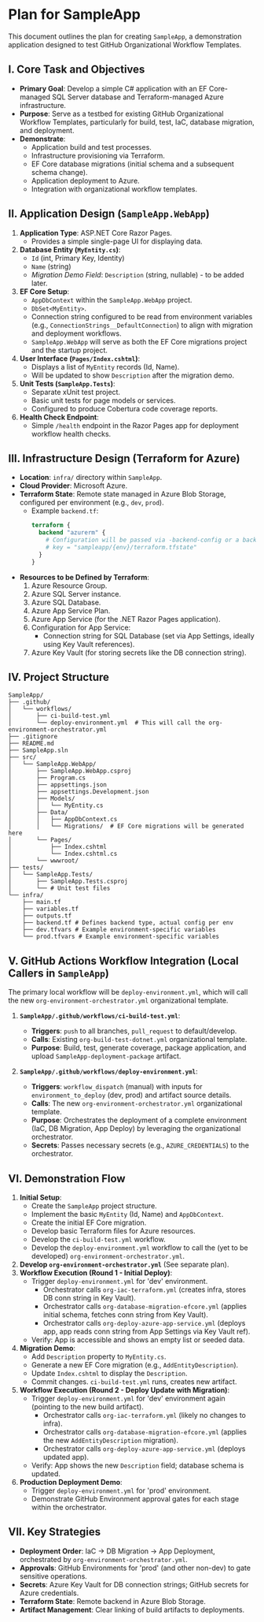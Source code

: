 # Plan for SampleApp

This document outlines the plan for creating `SampleApp`, a demonstration application designed to test GitHub Organizational Workflow Templates.

## I. Core Task and Objectives

*   **Primary Goal**: Develop a simple C# application with an EF Core-managed SQL Server database and Terraform-managed Azure infrastructure.
*   **Purpose**: Serve as a testbed for existing GitHub Organizational Workflow Templates, particularly for build, test, IaC, database migration, and deployment.
*   **Demonstrate**:
    *   Application build and test processes.
    *   Infrastructure provisioning via Terraform.
    *   EF Core database migrations (initial schema and a subsequent schema change).
    *   Application deployment to Azure.
    *   Integration with organizational workflow templates.

## II. Application Design (`SampleApp.WebApp`)

1.  **Application Type**: ASP.NET Core Razor Pages.
    *   Provides a simple single-page UI for displaying data.
2.  **Database Entity (`MyEntity.cs`)**:
    *   `Id` (int, Primary Key, Identity)
    *   `Name` (string)
    *   *Migration Demo Field*: `Description` (string, nullable) - to be added later.
3.  **EF Core Setup**:
    *   `AppDbContext` within the `SampleApp.WebApp` project.
    *   `DbSet<MyEntity>`.
    *   Connection string configured to be read from environment variables (e.g., `ConnectionStrings__DefaultConnection`) to align with migration and deployment workflows.
    *   `SampleApp.WebApp` will serve as both the EF Core migrations project and the startup project.
4.  **User Interface (`Pages/Index.cshtml`)**:
    *   Displays a list of `MyEntity` records (Id, Name).
    *   Will be updated to show `Description` after the migration demo.
5.  **Unit Tests (`SampleApp.Tests`)**:
    *   Separate xUnit test project.
    *   Basic unit tests for page models or services.
    *   Configured to produce Cobertura code coverage reports.
6.  **Health Check Endpoint**:
    *   Simple `/health` endpoint in the Razor Pages app for deployment workflow health checks.

## III. Infrastructure Design (Terraform for Azure)

*   **Location**: `infra/` directory within `SampleApp`.
*   **Cloud Provider**: Microsoft Azure.
*   **Terraform State**: Remote state managed in Azure Blob Storage, configured per environment (e.g., `dev`, `prod`).
    *   Example `backend.tf`:
        ```terraform
        terraform {
          backend "azurerm" {
            # Configuration will be passed via -backend-config or a backend config file per environment
            # key = "sampleapp/{env}/terraform.tfstate"
          }
        }
        ```
*   **Resources to be Defined by Terraform**:
    1.  Azure Resource Group.
    2.  Azure SQL Server instance.
    3.  Azure SQL Database.
    4.  Azure App Service Plan.
    5.  Azure App Service (for the .NET Razor Pages application).
    6.  Configuration for App Service:
        *   Connection string for SQL Database (set via App Settings, ideally using Key Vault references).
    7.  Azure Key Vault (for storing secrets like the DB connection string).

## IV. Project Structure

```
SampleApp/
├── .github/
│   └── workflows/
│       ├── ci-build-test.yml
│       └── deploy-environment.yml  # This will call the org-environment-orchestrator.yml
├── .gitignore
├── README.md
├── SampleApp.sln
├── src/
│   └── SampleApp.WebApp/
│       ├── SampleApp.WebApp.csproj
│       ├── Program.cs
│       ├── appsettings.json
│       ├── appsettings.Development.json
│       ├── Models/
│       │   └── MyEntity.cs
│       ├── Data/
│       │   ├── AppDbContext.cs
│       │   └── Migrations/  # EF Core migrations will be generated here
│       └── Pages/
│           ├── Index.cshtml
│           └── Index.cshtml.cs
│       └── wwwroot/
├── tests/
│   └── SampleApp.Tests/
│       ├── SampleApp.Tests.csproj
│       └── # Unit test files
└── infra/
    ├── main.tf
    ├── variables.tf
    ├── outputs.tf
    ├── backend.tf # Defines backend type, actual config per env
    ├── dev.tfvars # Example environment-specific variables
    └── prod.tfvars # Example environment-specific variables
```

## V. GitHub Actions Workflow Integration (Local Callers in `SampleApp`)

The primary local workflow will be `deploy-environment.yml`, which will call the new `org-environment-orchestrator.yml` organizational template.

1.  **`SampleApp/.github/workflows/ci-build-test.yml`**:
    *   **Triggers**: `push` to all branches, `pull_request` to default/develop.
    *   **Calls**: Existing `org-build-test-dotnet.yml` organizational template.
    *   **Purpose**: Build, test, generate coverage, package application, and upload `SampleApp-deployment-package` artifact.

2.  **`SampleApp/.github/workflows/deploy-environment.yml`**:
    *   **Triggers**: `workflow_dispatch` (manual) with inputs for `environment_to_deploy` (dev, prod) and artifact source details.
    *   **Calls**: The new `org-environment-orchestrator.yml` organizational template.
    *   **Purpose**: Orchestrates the deployment of a complete environment (IaC, DB Migration, App Deploy) by leveraging the organizational orchestrator.
    *   **Secrets**: Passes necessary secrets (e.g., `AZURE_CREDENTIALS`) to the orchestrator.

## VI. Demonstration Flow

1.  **Initial Setup**:
    *   Create the `SampleApp` project structure.
    *   Implement the basic `MyEntity` (Id, Name) and `AppDbContext`.
    *   Create the initial EF Core migration.
    *   Develop basic Terraform files for Azure resources.
    *   Develop the `ci-build-test.yml` workflow.
    *   Develop the `deploy-environment.yml` workflow to call the (yet to be developed) `org-environment-orchestrator.yml`.
2.  **Develop `org-environment-orchestrator.yml`** (See separate plan).
3.  **Workflow Execution (Round 1 - Initial Deploy)**:
    *   Trigger `deploy-environment.yml` for 'dev' environment.
        *   Orchestrator calls `org-iac-terraform.yml` (creates infra, stores DB conn string in Key Vault).
        *   Orchestrator calls `org-database-migration-efcore.yml` (applies initial schema, fetches conn string from Key Vault).
        *   Orchestrator calls `org-deploy-azure-app-service.yml` (deploys app, app reads conn string from App Settings via Key Vault ref).
    *   Verify: App is accessible and shows an empty list or seeded data.
4.  **Migration Demo**:
    *   Add `Description` property to `MyEntity.cs`.
    *   Generate a new EF Core migration (e.g., `AddEntityDescription`).
    *   Update `Index.cshtml` to display the `Description`.
    *   Commit changes. `ci-build-test.yml` runs, creates new artifact.
5.  **Workflow Execution (Round 2 - Deploy Update with Migration)**:
    *   Trigger `deploy-environment.yml` for 'dev' environment again (pointing to the new build artifact).
        *   Orchestrator calls `org-iac-terraform.yml` (likely no changes to infra).
        *   Orchestrator calls `org-database-migration-efcore.yml` (applies the new `AddEntityDescription` migration).
        *   Orchestrator calls `org-deploy-azure-app-service.yml` (deploys updated app).
    *   Verify: App shows the new `Description` field; database schema is updated.
6.  **Production Deployment Demo**:
    *   Trigger `deploy-environment.yml` for 'prod' environment.
    *   Demonstrate GitHub Environment approval gates for each stage within the orchestrator.

## VII. Key Strategies

*   **Deployment Order**: IaC -> DB Migration -> App Deployment, orchestrated by `org-environment-orchestrator.yml`.
*   **Approvals**: GitHub Environments for 'prod' (and other non-dev) to gate sensitive operations.
*   **Secrets**: Azure Key Vault for DB connection strings; GitHub secrets for Azure credentials.
*   **Terraform State**: Remote backend in Azure Blob Storage.
*   **Artifact Management**: Clear linking of build artifacts to deployments.